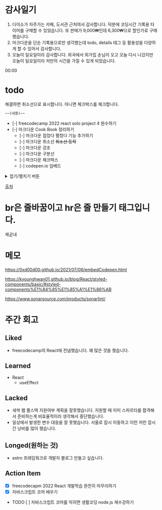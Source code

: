 # 감사일기

1. 다이소가 자주가는 카페, 도서관 근처여서 감사합니다. 덕분에 코딩시간 기록용 타이머를 구매할 수 있었습니다. 또 판매가 9,000₩인데 6,300₩으로 할인가로 구매했습니다.
2. 마크다운을 단순 기록용으로만 생각했는데 todo, details 태그 등 활용성을 다양하게 할 수 있어서 감사합니다.
3. 오늘이 일요일이라 감사합니다. 외국에서 외가집 손님이 오고 오늘 다시 나갔지만 오늘이 일요일이라 저만의 시간을 가질 수 있게 되었습니다.

00:00

# todo
해결하면 취소선으로 표시합니다. 아니면 체크박스를 체크합니다.

```md
~~(내용)~~
```

<!-- - [x] 새 타이머 구매하기 -->
- [-] freecodecamp 2022 react solo project 4 완수하기
- [-] 마크다운 Cook Book 정리하기
    - [-] 마크다운 접었다 펼첬다 기능 추가하기
    - [-] 마크다운 취소선 ~~취소선 동작~~
    - [-] 마크다운 강조
    - [-] 마크다운 구분선
    - [-] 마크다운 체크박스
    - [-] codepen.io 임베드

<details>
<summary>접기/펼치기 버튼</summary>
<div markdown="1">

|제목|내용|
|--|--|
|1|1|
|2|10|

</div>
</details>

[출처](https://inasie.github.io/it%EC%9D%BC%EB%B0%98/%EB%A7%88%ED%81%AC%EB%8B%A4%EC%9A%B4-expander-control/)

# br은 줄바꿈이고 hr은 줄 만들기 태그입니다.
제곧내

# 메모
https://0xd00d00.github.io/2021/07/06/embedCodepen.html

https://kyounghwan01.github.io/blog/React/styled-components/basic/#styled-components%E1%84%85%E1%85%A1%E1%86%AB

https://www.sonarsource.com/products/sonarlint/

# 주간 회고

## Liked
- freecodecamp의 React에 전념했습니다. 꽤 많은 것을 했습니다.

## Learned
- React
    - useEffect

## Lacked
- 새싹 웹 풀스택 지원여부 계획을 잘못했습니다. 지원할 때 이미 스파르타를 합격해서 준비하는게 비효율적이라 생각해서 중단했습니다.
- 일상에서 발생한 변수 대응을 잘 못했습니다. 서울로 잠시 이동하고 이런 저런 잡시간 낭비를 많이 했습니다.

## Longed(원하는 것)
- astro 프레임워크로 개발자 블로그 만들고 싶습니다.

## Action Item
- [x] freecodecapm 2022 React 개발학습 완전히 마무리하기
- [x] 자바스크립트 코어 배우기
- TODO [ ] 자바스크립트 코어를 익히면 생활코딩 node.js 재수강하기


